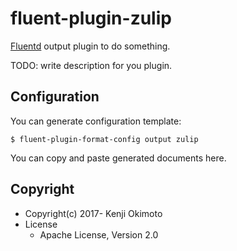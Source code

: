 # fluent-plugin-zulip

[Fluentd](http://fluentd.org/) output plugin to do something.

TODO: write description for you plugin.

## Configuration

You can generate configuration template:

```
$ fluent-plugin-format-config output zulip
```

You can copy and paste generated documents here.

## Copyright

* Copyright(c) 2017- Kenji Okimoto
* License
  * Apache License, Version 2.0
